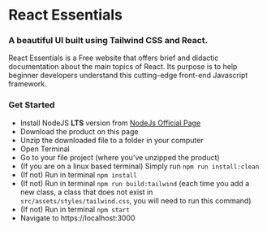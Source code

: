 # React Essentials 

### A beautiful UI built using Tailwind CSS and React.

React Essentials is a Free website that offers brief and didactic documentation about the main topics of React. Its purpose is to help beginner developers understand this cutting-edge front-end Javascript framework.

### Get Started

- Install NodeJS **LTS** version from <a href="https://nodejs.org/en/?ref=jrssoft">NodeJs Official Page</a>
- Download the product on this page
- Unzip the downloaded file to a folder in your computer
- Open Terminal
- Go to your file project (where you’ve unzipped the product)
- (If you are on a linux based terminal) Simply run `npm run install:clean`
- (If not) Run in terminal `npm install`
- (If not) Run in terminal `npm run build:tailwind` (each time you add a new class, a class that does not exist in `src/assets/styles/tailwind.css`, you will need to run this command)
- (If not) Run in terminal `npm start`
- Navigate to https://localhost:3000




